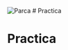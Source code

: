 ![Parca](https://user-images.githubusercontent.com/94486831/166827582-c397e6ba-4d66-4b23-844d-86af42ff0895.png)
﻿# Practica
# Practica
